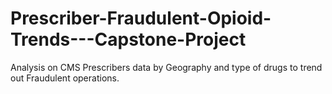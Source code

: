 # Prescriber-Fraudulent-Opioid-Trends---Capstone-Project
Analysis on CMS Prescribers data by Geography and type of drugs to trend out Fraudulent operations. 
